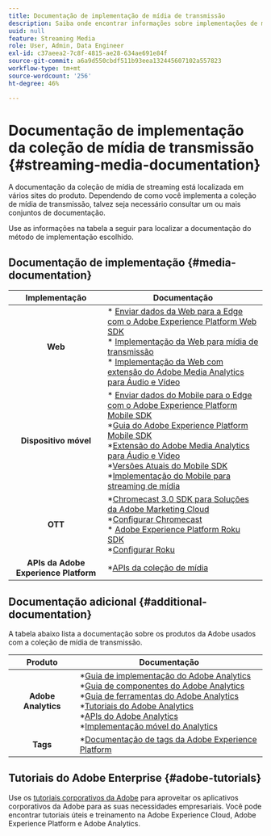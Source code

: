 ```yaml
---
title: Documentação de implementação de mídia de transmissão
description: Saiba onde encontrar informações sobre implementações de mídia de transmissão.
uuid: null
feature: Streaming Media
role: User, Admin, Data Engineer
exl-id: c37aeea2-7c8f-4815-ae28-634ae691e84f
source-git-commit: a6a9d550cbdf511b93eea132445607102a557823
workflow-type: tm+mt
source-wordcount: '256'
ht-degree: 46%

---
```


# Documentação de implementação da coleção de mídia de transmissão {#streaming-media-documentation}

A documentação da coleção de mídia de streaming está localizada em vários sites do produto. Dependendo de como você implementa a coleção de mídia de transmissão, talvez seja necessário consultar um ou mais conjuntos de documentação.

Use as informações na tabela a seguir para localizar a documentação do método de implementação escolhido.

## Documentação de implementação {#media-documentation}

| Implementação | Documentação |
|:-----------------------:|----------------|
| **Web** | * [Enviar dados da Web para a Edge com o Adobe Experience Platform Web SDK](/help/implementation/edge/edge-web-sdk.md) <br> * [Implementação da Web para mídia de transmissão](/help/implementation/media-sdk/setup/web-implementation.md) <br>* [Implementação da Web com extensão do Adobe Media Analytics para Áudio e Vídeo](https://experienceleague.adobe.com/docs/experience-platform/tags/extensions/adobe/media-analytics-3x/overview.html?lang=pt-BR) |
| **Dispositivo móvel** | * [Enviar dados do Mobile para o Edge com o Adobe Experience Platform Mobile SDK](/help/implementation/edge/edge-mobile-sdk.md) <br> *[Guia do Adobe Experience Platform Mobile SDK](https://developer.adobe.com/client-sdks/documentation/) <br> *[Extensão do Adobe Media Analytics para Áudio e Vídeo](https://developer.adobe.com/client-sdks/documentation/adobe-media-analytics/)<br> *[Versões Atuais do Mobile SDK](https://developer.adobe.com/client-sdks/documentation/current-sdk-versions/) <br> *[Implementação do Mobile para streaming de mídia](/help/implementation/media-sdk/setup/mobile-implementation.md) | |  |
| **OTT** | *[Chromecast 3.0 SDK para Soluções da Adobe Marketing Cloud](https://adobe-marketing-cloud.github.io/media-sdks/reference/chromecast/)<br> *[Configurar Chromecast](/help/implementation/media-sdk/setup/set-up-chromecast.md)<br> * [Adobe Experience Platform Roku SDK](/help/implementation/edge/implementation-edge.md) <br> *[Configurar Roku](/help/implementation/media-sdk/setup/set-up-roku.md) |
| **APIs da Adobe Experience Platform** | *[APIs da coleção de mídia](/help/implementation/media-collection-api/mc-api-overview.md) |

## Documentação adicional {#additional-documentation}

A tabela abaixo lista a documentação sobre os produtos da Adobe usados com a coleção de mídia de transmissão.

| Produto | Documentação |
|:-----------------------:|----------------|
| **Adobe Analytics** | *[Guia de implementação do Adobe Analytics](https://experienceleague.adobe.com/docs/analytics/implementation/home.html?lang=pt-BR)<br> *[Guia de componentes do Adobe Analytics](https://experienceleague.adobe.com/docs/analytics/components/home.html?lang=pt-BR)<br> *[Guia de ferramentas do Adobe Analytics](https://experienceleague.adobe.com/docs/analytics/analyze/home.html?lang=pt-BR)<br> *[Tutoriais do Adobe Analytics](https://experienceleague.adobe.com/docs/analytics.html?lang=pt-BR#tutoriais) <br> *[APIs do Adobe Analytics](https://developer.adobe.com/analytics-apis/docs/2.0/)<br> *[Implementação móvel do Analytics](https://developer.adobe.com/client-sdks/documentation/adobe-analytics/) |
| **Tags** | *[Documentação de tags da Adobe Experience Platform ](https://experienceleague.adobe.com/docs/experience-platform/tags/home.html?lang=pt-BR) |

## Tutoriais do Adobe Enterprise {#adobe-tutorials}

Use os [tutoriais corporativos da Adobe](https://experienceleague.adobe.com/docs/home-tutorials.html?lang=pt-BR) para aproveitar os aplicativos corporativos da Adobe para as suas necessidades empresariais. Você pode encontrar tutoriais úteis e treinamento na Adobe Experience Cloud, Adobe Experience Platform e Adobe Analytics.
